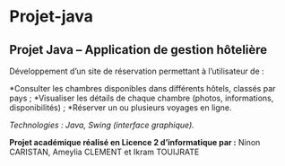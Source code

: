 # Projet-java
## Projet Java – Application de gestion hôtelière
Développement d’un site de réservation permettant à l’utilisateur de :

*Consulter les chambres disponibles dans différents hôtels, classés par pays ;
*Visualiser les détails de chaque chambre (photos, informations, disponibilités) ;
*Réserver un ou plusieurs voyages en ligne.

_Technologies : Java, Swing (interface graphique)._

**Projet académique réalisé en Licence 2 d’informatique par :** Ninon CARISTAN, Ameylia CLEMENT et Ikram TOUIJRATE
